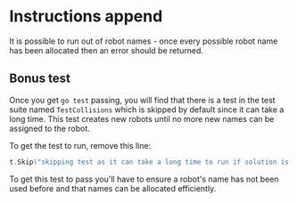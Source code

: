 # Instructions append

It is possible to run out of robot names - once every possible robot name has been allocated then an error should be returned.

## Bonus test 

Once you get `go test` passing, you will find that there is a test in the test suite named `TestCollisions` which is skipped by default since it can take a long time. This test creates new robots until no more new names can be assigned to the robot.

To get the test to run, remove this line:
```go
t.Skip("skipping test as it can take a long time to run if solution is sub-optimal.")
```

To get this test to pass you'll have to ensure a robot's name has not been used before and that names can be allocated efficiently.
